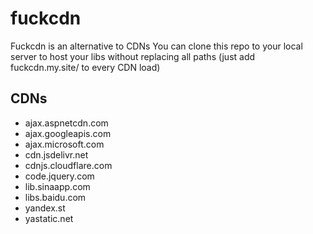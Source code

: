 # fuckcdn
Fuckcdn is an alternative to CDNs
You can clone this repo to your local server to host your libs without replacing all paths (just add fuckcdn.my.site/ to every CDN load)

## CDNs

- ajax.aspnetcdn.com
- ajax.googleapis.com
- ajax.microsoft.com
- cdn.jsdelivr.net
- cdnjs.cloudflare.com
- code.jquery.com
- lib.sinaapp.com
- libs.baidu.com
- yandex.st
- yastatic.net
